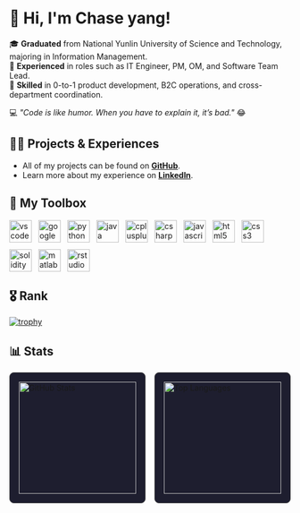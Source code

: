 # 👋 Hi, I'm Chase yang!

🎓 **Graduated** from National Yunlin University of Science and Technology, majoring in Information Management.  
💼 **Experienced** in roles such as IT Engineer, PM, OM, and Software Team Lead.  
🚀 **Skilled** in 0-to-1 product development, B2C operations, and cross-department coordination.  

💻 *"Code is like humor. When you have to explain it, it’s bad."* 😂


## 👨‍💻 Projects & Experiences

- All of my projects can be found on **[GitHub](https://github.com/chase5ws)**.  
- Learn more about my experience on **[LinkedIn](https://www.linkedin.com/in/chase5ws/)**.


## 🧰 My Toolbox

<div style="display: flex; align-items: center; gap: 12px; flex-wrap: wrap;">
  <img src="https://cdn.jsdelivr.net/gh/devicons/devicon/icons/vscode/vscode-original.svg" height="40" alt="vscode logo" />
  <img src="https://cdn.jsdelivr.net/gh/devicons/devicon/icons/googlecloud/googlecloud-original.svg" height="40" alt="googlecloud logo" />
  <img src="https://cdn.jsdelivr.net/gh/devicons/devicon/icons/python/python-original.svg" height="40" alt="python logo" />
  <img src="https://cdn.jsdelivr.net/gh/devicons/devicon/icons/java/java-original.svg" height="40" alt="java logo" />
  <img src="https://cdn.jsdelivr.net/gh/devicons/devicon/icons/cplusplus/cplusplus-original.svg" height="40" alt="cplusplus logo" />
  <img src="https://cdn.jsdelivr.net/gh/devicons/devicon/icons/csharp/csharp-original.svg" height="40" alt="csharp logo" />
  <img src="https://cdn.jsdelivr.net/gh/devicons/devicon/icons/javascript/javascript-original.svg" height="40" alt="javascript logo" />
  <img src="https://cdn.jsdelivr.net/gh/devicons/devicon/icons/html5/html5-original.svg" height="40" alt="html5 logo" />
  <img src="https://cdn.jsdelivr.net/gh/devicons/devicon/icons/css3/css3-original.svg" height="40" alt="css3 logo" />
  <img src="https://cdn.jsdelivr.net/gh/devicons/devicon/icons/solidity/solidity-original.svg" height="40" alt="solidity logo" />
  <img src="https://cdn.jsdelivr.net/gh/devicons/devicon/icons/matlab/matlab-original.svg" height="40" alt="matlab logo" />
  <img src="https://cdn.jsdelivr.net/gh/devicons/devicon/icons/rstudio/rstudio-original.svg" height="40" alt="rstudio logo" />
</div>


## 🎖️ Rank

[![trophy](https://github-profile-trophy.vercel.app/?username=chase5ws&theme=juicyfresh)](https://github.com/chase5ws/github-profile-trophy)


## 📊 Stats

<div style="display: flex; align-items: center; justify-content: space-between; gap: 16px; flex-wrap: wrap;">
  <div style="flex: 1; height: 200px; padding: 16px; border: 1px solid #444; border-radius: 8px; background-color: #1e1e2f;">
    <img src="https://github-readme-stats.vercel.app/api?username=chase5ws&show_icons=true&theme=tokyonight" alt="GitHub Stats" style="width: 100%; height: 100%; object-fit: contain;" />
  </div>
  <div style="flex: 1; height: 200px; padding: 16px; border: 1px solid #444; border-radius: 8px; background-color: #1e1e2f;">
    <img src="https://github-readme-stats.vercel.app/api/top-langs?username=chase5ws&show_icons=true&locale=en&layout=compact&theme=tokyonight" alt="Top Languages" style="width: 100%; height: 100%; object-fit: contain;" />
  </div>
</div>


